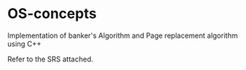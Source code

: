 # OS-concepts
Implementation of banker's Algorithm and Page replacement algorithm using C++

Refer to the SRS attached.
